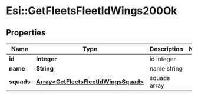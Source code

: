 # Esi::GetFleetsFleetIdWings200Ok

## Properties
Name | Type | Description | Notes
------------ | ------------- | ------------- | -------------
**id** | **Integer** | id integer | 
**name** | **String** | name string | 
**squads** | [**Array&lt;GetFleetsFleetIdWingsSquad&gt;**](GetFleetsFleetIdWingsSquad.md) | squads array | 


